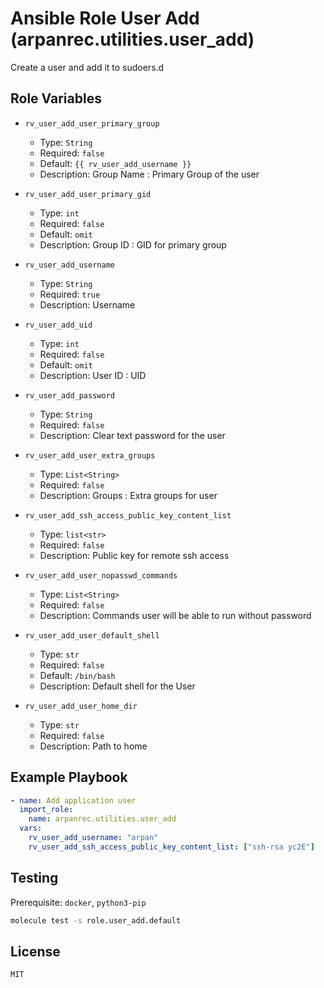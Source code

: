 # Ansible Role User Add (arpanrec.utilities.user_add)

Create a user and add it to sudoers.d

## Role Variables

- `rv_user_add_user_primary_group`

  - Type: `String`
  - Required: `false`
  - Default: `{{ rv_user_add_username }}`
  - Description: Group Name : Primary Group of the user

- `rv_user_add_user_primary_gid`

  - Type: `int`
  - Required: `false`
  - Default: `omit`
  - Description: Group ID : GID for primary group

- `rv_user_add_username`

  - Type: `String`
  - Required: `true`
  - Description: Username

- `rv_user_add_uid`

  - Type: `int`
  - Required: `false`
  - Default: `omit`
  - Description: User ID : UID

- `rv_user_add_password`

  - Type: `String`
  - Required: `false`
  - Description: Clear text password for the user

- `rv_user_add_user_extra_groups`

  - Type: `List<String>`
  - Required: `false`
  - Description: Groups : Extra groups for user

- `rv_user_add_ssh_access_public_key_content_list`

  - Type: `list<str>`
  - Required: `false`
  - Description: Public key for remote ssh access

- `rv_user_add_user_nopasswd_commands`

  - Type: `List<String>`
  - Required: `false`
  - Description: Commands user will be able to run without password

- `rv_user_add_user_default_shell`

  - Type: `str`
  - Required: `false`
  - Default: `/bin/bash`
  - Description: Default shell for the User

- `rv_user_add_user_home_dir`
  - Type: `str`
  - Required: `false`
  - Description: Path to home

## Example Playbook

```yaml
- name: Add application user
  import_role:
    name: arpanrec.utilities.user_add
  vars:
    rv_user_add_username: "arpan"
    rv_user_add_ssh_access_public_key_content_list: ["ssh-rsa yc2E"]
```

## Testing

Prerequisite: `docker`, `python3-pip`

```bash
molecule test -s role.user_add.default
```

## License

`MIT`
